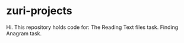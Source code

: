 # zuri-projects
Hi. This repository holds code for:
  The Reading Text files task.
  Finding Anagram task.
